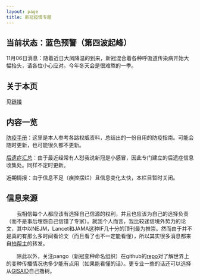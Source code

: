 ```yaml
---
layout: page
title: 新冠疫情专题
---
```


## 当前状态：蓝色预警（第四波起峰）
11月06日消息：随着近日大凤降温的到来，新冠混合着各种呼吸道传染病开始大幅抬头，请各位小心应对。今年冬天会是很难熬的一季。

## 关于本页
见[链接](./about)

## 内容一览
[防疫手册](./handbook)：这里是本人参考各路权威资料，总结出的一份自用的防疫指南。可能会随时更新，也可能很久都不更新。

[后遗症汇总](./sequel)：由于最近经常有人怼我说新冠是小感冒，因此专门建立的后遗症信息收集处。同样不定时更新。

~~近期情报~~：由于信息不足（疾控摆烂）且信息变化太快，本栏目暂时关闭。

## 信息来源
&emsp;&emsp;我相信每个人都应该有选择自己信源的权利，并且也应该为自己的选择负责（而不是事后埋怨自己信错了专家）。就我个人而言，我比较迷信境外势力的论文，其中以NEJM，Lancet和JAMA这种IF几十分的顶刊最为推崇。然而由于并不是真的有那么多时间看论文（而且看了也不一定能看懂），所以其实很多消息都来自[拍帮主](https://weibo.com/pzxlbbz)的转发。

&emsp;&emsp;除此以外，关注pango（新冠变种命名组织）在github的[repo](https://github.com/cov-lineages/pango-designation)对了解世界上的变种传播情况也多少能有点用（如果能看懂的话）。更专业一些的话还可以选择从[GISAID](https://gisaid.org/)自己撸树。
